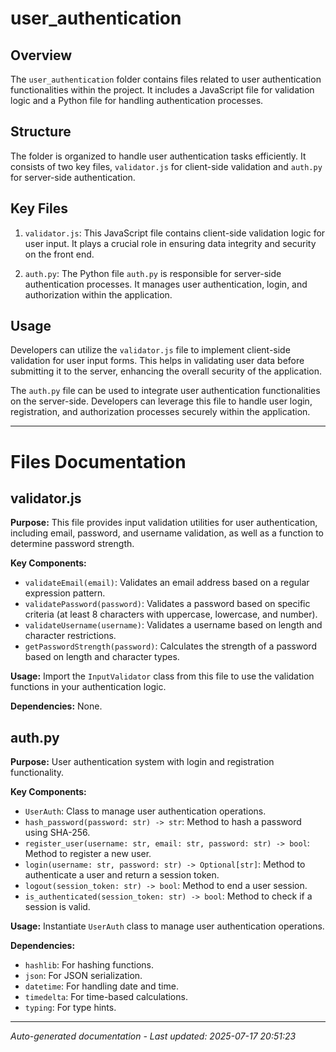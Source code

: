 # user_authentication

## Overview
The `user_authentication` folder contains files related to user authentication functionalities within the project. It includes a JavaScript file for validation logic and a Python file for handling authentication processes.

## Structure
The folder is organized to handle user authentication tasks efficiently. It consists of two key files, `validator.js` for client-side validation and `auth.py` for server-side authentication.

## Key Files
1. `validator.js`: This JavaScript file contains client-side validation logic for user input. It plays a crucial role in ensuring data integrity and security on the front end.
   
2. `auth.py`: The Python file `auth.py` is responsible for server-side authentication processes. It manages user authentication, login, and authorization within the application.

## Usage
Developers can utilize the `validator.js` file to implement client-side validation for user input forms. This helps in validating user data before submitting it to the server, enhancing the overall security of the application.

The `auth.py` file can be used to integrate user authentication functionalities on the server-side. Developers can leverage this file to handle user login, registration, and authorization processes securely within the application.

---

# Files Documentation

## validator.js

**Purpose:** This file provides input validation utilities for user authentication, including email, password, and username validation, as well as a function to determine password strength.

**Key Components:**
- `validateEmail(email)`: Validates an email address based on a regular expression pattern.
- `validatePassword(password)`: Validates a password based on specific criteria (at least 8 characters with uppercase, lowercase, and number).
- `validateUsername(username)`: Validates a username based on length and character restrictions.
- `getPasswordStrength(password)`: Calculates the strength of a password based on length and character types.

**Usage:** Import the `InputValidator` class from this file to use the validation functions in your authentication logic.

**Dependencies:** None.

## auth.py

**Purpose:** User authentication system with login and registration functionality.

**Key Components:**
- `UserAuth`: Class to manage user authentication operations.
- `hash_password(password: str) -> str`: Method to hash a password using SHA-256.
- `register_user(username: str, email: str, password: str) -> bool`: Method to register a new user.
- `login(username: str, password: str) -> Optional[str]`: Method to authenticate a user and return a session token.
- `logout(session_token: str) -> bool`: Method to end a user session.
- `is_authenticated(session_token: str) -> bool`: Method to check if a session is valid.

**Usage:** Instantiate `UserAuth` class to manage user authentication operations.

**Dependencies:**
- `hashlib`: For hashing functions.
- `json`: For JSON serialization.
- `datetime`: For handling date and time.
- `timedelta`: For time-based calculations.
- `typing`: For type hints.

---
*Auto-generated documentation - Last updated: 2025-07-17 20:51:23*
